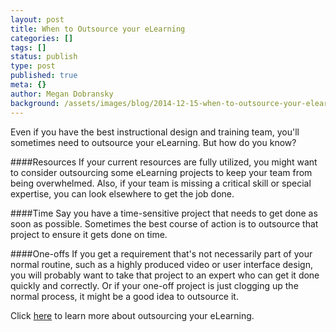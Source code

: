 ```yaml
---
layout: post
title: When to Outsource your eLearning
categories: []
tags: []
status: publish
type: post
published: true
meta: {}
author: Megan Dobransky
background: /assets/images/blog/2014-12-15-when-to-outsource-your-elearning.jpg
---
```

Even if you have the best instructional design and training team, you'll sometimes need to outsource your eLearning. But how do you know?

####Resources
If your current resources are fully utilized, you might want to consider outsourcing some eLearning projects to keep your team from being overwhelmed. Also, if your team is missing a critical skill or special expertise, you can look elsewhere to get the job done.

####Time
Say you have a time-sensitive project that needs to get done as soon as possible. Sometimes the best course of action is to outsource that project to ensure it gets done on time.

####One-offs
If you get a requirement that's not necessarily part of your normal routine, such as a highly produced video or user interface design, you will probably want to take that project to an expert who can get it done quickly and correctly. Or if your one-off project is just clogging up the normal process, it might be a good idea to outsource it.

Click [here](http://edgepointlearning.com/contact/) to learn more about outsourcing your eLearning.   
